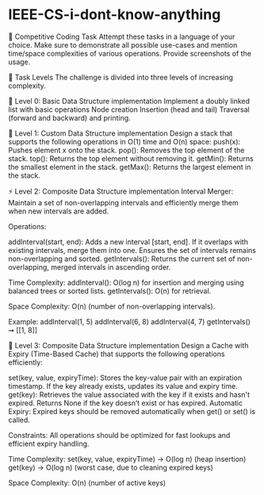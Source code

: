 # IEEE-CS-i-dont-know-anything
🧠 Competitive Coding Task
Attempt these tasks in a language of your choice. Make sure to demonstrate all possible use-cases and mention time/space complexities of various operations. Provide screenshots of the usage.

📌 Task Levels
The challenge is divided into three levels of increasing complexity.

👞 Level 0: Basic Data Structure implementation
	Implement a doubly linked list with basic operations
Node creation
Insertion (head and tail)
Traversal (forward and backward) and printing. 

🔰 Level 1: Custom Data Structure implementation
Design a stack that supports the following operations in O(1) time and O(n) space:
push(x): Pushes element x onto the stack.
pop(): Removes the top element of the stack.
top(): Returns the top element without removing it.
getMin(): Returns the smallest element in the stack.
getMax(): Returns the largest element in the stack.

⚡ Level 2: Composite Data Structure implementation
Interval Merger: Maintain a set of non-overlapping intervals and efficiently merge them when new intervals are added.

Operations:

addInterval(start, end): Adds a new interval [start, end]. If it overlaps with existing intervals, merge them into one. Ensures the set of intervals remains non-overlapping and sorted.
getIntervals(): Returns the current set of non-overlapping, merged intervals in ascending order.

Time Complexity:
addInterval(): O(log n) for insertion and merging using balanced trees or sorted lists.
getIntervals(): O(n) for retrieval.

Space Complexity: O(n) (number of non-overlapping intervals).

Example:
addInterval(1, 5)
addInterval(6, 8)
addInterval(4, 7)
getIntervals() ➞ [[1, 8]]

🚀 Level 3: Composite Data Structure implementation
Design a Cache with Expiry (Time-Based Cache) that supports the following operations efficiently:

set(key, value, expiryTime): Stores the key-value pair with an expiration timestamp. If the key already exists, updates its value and expiry time.
get(key): Retrieves the value associated with the key if it exists and hasn't expired. Returns None if the key doesn’t exist or has expired.
Automatic Expiry: Expired keys should be removed automatically when get() or set() is called.

Constraints: All operations should be optimized for fast lookups and efficient expiry handling.

Time Complexity:
set(key, value, expiryTime) → O(log n) (heap insertion)
get(key) → O(log n) (worst case, due to cleaning expired keys)

Space Complexity: O(n) (number of active keys)
